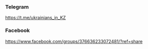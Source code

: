 ### Telegram
https://t.me/ukrainians_in_KZ
### Facebook
https://www.facebook.com/groups/376636233072481/?ref=share